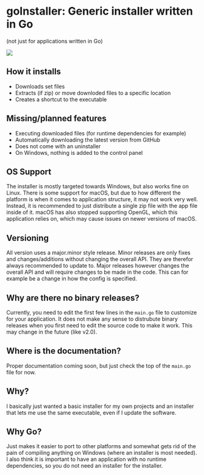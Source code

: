 # goInstaller: Generic installer written in Go
(not just for applications written in Go)

![](https://i.vgy.me/ILw9lr.png)

## How it installs
* Downloads set files
* Extracts (if zip) or move downloded files to a specific location
* Creates a shortcut to the executable

## Missing/planned features
* Executing downloaded files (for runtime dependencies for example)
* Automatically downloading the latest version from GitHub
* Does not come with an uninstaller
* On Windows, nothing is added to the control panel

## OS Support
The installer is mostly targeted towards Windows, but also works fine on Linux.
There is some support for macOS, but due to how different the platform is when it comes to 
application structure, it may not work very well. Instead, it is recommended to just distribute 
a single zip file with the app file inside of it. macOS has also stopped supporting OpenGL, 
which this application relies on, which may cause issues on newer versions of macOS.

## Versioning
All version uses a major.minor style release. Minor releases are only fixes and changes/additions
without changing the overall API. They are therefor always recommended to update to. Major releases
however changes the overall API and will require changes to be made in the code. This can for example 
be a change in how the config is specified.

## Why are there no binary releases?
Currently, you need to edit the first few lines in the `main.go` file to customize for your
application. It does not make any sense to distrubute binary releases when you first need
to edit the source code to make it work. This may change in the future (like v2.0).

## Where is the documentation?
Proper documentation coming soon, but just check the top of the `main.go` file for now.

## Why?
I basically just wanted a basic installer for my own projects and an installer that lets me use the same executable, even if I update the software.

## Why Go?
Just makes it easier to port to other platforms and somewhat gets rid of the pain of compiling anything on Windows (where an installer is most needed). I also think it is important to have an application with no runtime dependencies, so you do not need an installer for the installer.